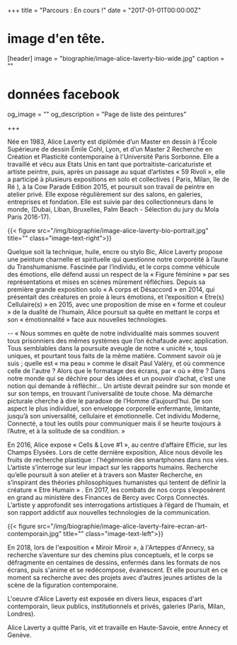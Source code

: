 +++
title = "Parcours : En cours !"
date = "2017-01-01T00:00:00Z"

# image d'en tête.
[header]
image = "biographie/image-alice-laverty-bio-wide.jpg"
caption = ""

# données facebook
og_image = ""
og_description = "Page de liste des peintures"

+++

Née en 1983, Alice Laverty est diplômée d’un Master en dessin à l’École Supérieure de dessin Émile Cohl, Lyon, et d’un Master 2 Recherche en Création et Plasticité contemporaine à l'Université Paris Sorbonne.
Elle a travaillé et vécu aux Etats Unis en tant que portraitiste-caricaturiste et artiste peintre, puis, après un passage au  squat d’artistes « 59 Rivoli », elle a participé à plusieurs expositions en solo et collectives ( Paris, Milan, Ile de Ré ), à la Cow Parade Edition 2015, et poursuit son travail de peintre en atelier privé.
Elle expose régulièrement sur des salons, en galeries, entreprises et fondation. Elle est suivie par des collectionneurs dans le monde, (Dubai, Liban, Bruxelles, Palm Beach - Sélection du jury du Mola Paris 2016-17).



{{< figure src="/img/biographie/image-alice-laverty-bio-portrait.jpg" title="" class="image-text-right">}}

Quelque soit la technique, huile, encre ou stylo Bic, Alice Laverty propose une peinture charnelle et spirituelle qui questionne notre corporéité à l’aune du Transhumanisme.
Fascinée par l’individu, et le corps comme véhicule des émotions, elle défend aussi un respect de la « Figure féminine » par ses représentations et mises en scènes mûrement réfléchies.
Depuis sa première grande exposition solo « A corps et Désaccord » en 2014, qui présentait des créatures en proie à leurs émotions, et l’exposition « Etre(s) Cellulaire(s) » en 2015, avec une proposition de mise en « forme et couleur » de la dualité de l’humain, Alice poursuit sa quête en mettant le corps et son « émotionnalité » face aux nouvelles technologies.



-- « Nous sommes en quête de notre individualité mais sommes souvent tous prisonniers des mêmes systèmes que l’on échafaude avec application. Tous semblables dans la poursuite aveugle de notre « unicité », tous uniques, et pourtant tous faits de la même matière. Comment savoir où je suis ; quelle est « ma peau » comme le disait Paul Valéry, et où commence celle de l'autre ?  Alors que le formatage des écrans, par « où » être ? Dans notre monde qui se déchire pour des idées et un pouvoir d’achat, c’est une notion qui demande à réfléchir… Un artiste devrait peindre sur son monde et sur son temps, en trouvant l’universalité de toute chose. Ma démarche picturale cherche à dire le paradoxe de l’Homme d’aujourd’hui. De son aspect le plus individuel, son enveloppe corporelle enfermante, limitante, jusqu’à son universalité, cellulaire et émotionnelle. Cet individu Moderne, Connecté, a tout les outils pour communiquer mais il se heurte toujours à l’Autre, et à la solitude de sa condition. »



En 2016, Alice expose « Cells & Love #1 », au centre d’affaire Efficie, sur les Champs Elysées. Lors de cette dernière exposition, Alice nous dévoile les fruits de recherche plastique : l'hégémonie des smartphones dans nos vies. L’artiste s’interroge sur leur impact sur les rapports humains. Recherche qu’elle poursuit à son atelier et à travers son Master Recherche, en s’inspirant des théories philosophiques humanistes qui tentent de définir la créature « Etre Humain » .
En 2017, les combats de nos corps s’exposèrent en grand au ministère des Finances de Bercy avec Corps Connectés. L’artiste y approfondit ses interrogations artistiques à l’égard de l’humain, et son rapport addictif aux nouvelles technologies de la communication.


{{< figure src="/img/biographie/image-alice-laverty-faire-ecran-art-contemporain.jpg" title="" class="image-text-left">}}



En 2018, lors de l'exposition « Miroir Miroir », à l'Arteppes d'Annecy, sa recherche s’aventure sur des chemins plus conceptuels, et le corps se défragmente en centaines de dessins, enfermés dans les formats de nos écrans, puis s'anime et se redécompose, évanescent.
Et elle poursuit en ce moment sa recherche avec des projets avec d’autres jeunes artistes de la scène de la figuration contemporaine.

L'oeuvre d'Alice Laverty est exposée en divers lieux, espaces d'art contemporain, lieux publics, institutionnels et privés, galeries (Paris, Milan, Londres).

Alice Laverty a quitté Paris, vit et travaille en Haute-Savoie, entre Annecy et Genève.
